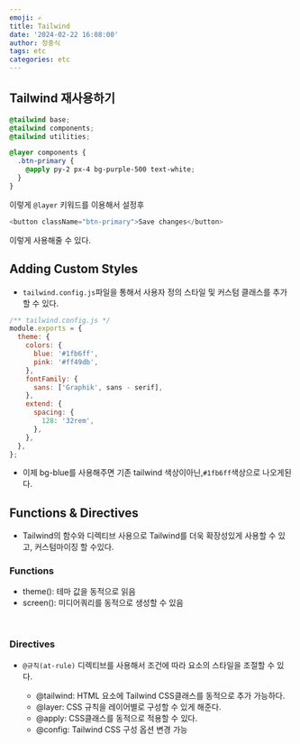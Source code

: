 ```yaml
---
emoji: ✍
title: Tailwind
date: '2024-02-22 16:08:00'
author: 정중식
tags: etc
categories: etc
---
```


## Tailwind 재사용하기

```css
@tailwind base;
@tailwind components;
@tailwind utilities;

@layer components {
  .btn-primary {
    @apply py-2 px-4 bg-purple-500 text-white;
  }
}
```

이렇게 `@layer` 키워드를 이용해서 설정후

```js
<button className="btn-primary">Save changes</button>
```

이렇게 사용해줄 수 있다.

## Adding Custom Styles

- `tailwind.config.js`파일을 통해서 사용자 정의 스타일 및 커스텀 클래스를 추가 할 수 있다.

```js
/** tailwind.config.js */
module.exports = {
  theme: {
    colors: {
      blue: '#1fb6ff',
      pink: '#ff49db',
    },
    fontFamily: {
      sans: ['Graphik', sans - serif],
    },
    extend: {
      spacing: {
        128: '32rem',
      },
    },
  },
};
```

- 이제 bg-blue를 사용해주면 기존 tailwind 색상이아닌,`#1fb6ff`색상으로 나오게된다.

## Functions & Directives

- Tailwind의 함수와 디렉티브 사용으로 Tailwind를 더욱 확장성있게 사용할 수 있고, 커스텀마이징 할 수있다.
  <br/>

### Functions

- theme(): 테마 값을 동적으로 읽음
- screen(): 미디어쿼리를 동적으로 생성할 수 있음

<br/>

### Directives

- `@규칙(at-rule)` 디렉티브를 사용해서 조건에 따라 요소의 스타일을 조절할 수 있다.

  - @tailwind: HTML 요소에 Tailwind CSS클래스를 동적으로 추가 가능하다.
  - @layer: CSS 규칙을 레이어별로 구성할 수 있게 해준다.
  - @apply: CSS클래스를 동적으로 적용할 수 있다.
  - @config: Tailwind CSS 구성 옵션 변경 가능
